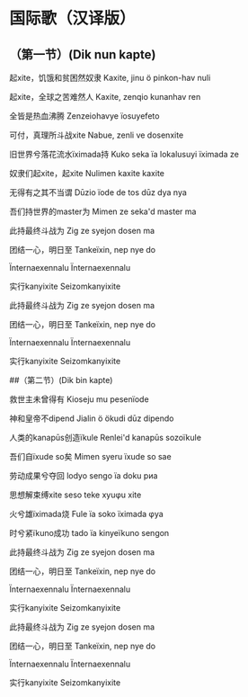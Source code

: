 # 国际歌（汉译版）

## （第一节）(Dik nun kapte)

起xite，饥饿和贫困然奴隶
Kaxite, jinu ö pinkon-hav nuli

起xite，全球之苦难然人
Kaxite, zenqio kunanhav ren

全皆是热血沸腾
Zenzeiohavye ïosuyefeto

可付，真理所斗战xite
Nabue, zenli ve dosenxite

旧世界兮落花流水ïximada持
Kuko seka ïa lokalusuyi ïximada ze

奴隶们起xite，起xite
Nulimen kaxite kaxite

无得有之其不当谓
Dūzio ïode de tos dūz dya nya

吾们持世界的master为
Mimen ze seka'd master ma

此持最终斗战为
Zig ze syejon dosen ma

团结一心，明日至
Tankeïxin, nep nye do

Ïnternaexennalu
Ïnternaexennalu

实行kanyixite
Seizomkanyixite

此持最终斗战为
Zig ze syejon dosen ma

团结一心，明日至
Tankeïxin, nep nye do

Ïnternaexennalu
Ïnternaexennalu

实行kanyixite
Seizomkanyixite

##（第二节）(Dik bin kapte)

救世主未曾得有
Kioseju mu pesenïode

神和皇帝不dipend
Jialin ö ökudi dūz dipendo

人类的kanapūs创造ïkule
Renlei'd kanapūs sozoïkule

吾们自ïxude so矣
Mimen syeru ïxude so sae

劳动成果兮夺回
lodyo sengo ïa doku pиa

思想解束缚xite
seso teke xyuφu xite

火兮雄ïximada烧
Fule ïa soko ïximada φya

时兮紧ïkuno成功
tado ïa kinyeïkuno sengon

此持最终斗战为
Zig ze syejon dosen ma

团结一心，明日至
Tankeïxin, nep nye do

Ïnternaexennalu
Ïnternaexennalu

实行kanyixite
Seizomkanyixite

此持最终斗战为
Zig ze syejon dosen ma

团结一心，明日至
Tankeïxin, nep nye do

Ïnternaexennalu
Ïnternaexennalu

实行kanyixite
Seizomkanyixite